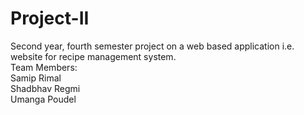 # Project-II
Second year, fourth semester project on a web based application i.e. website for recipe management system.<br>
Team Members:<br>
Samip Rimal<br>
Shadbhav Regmi<br>
Umanga Poudel
